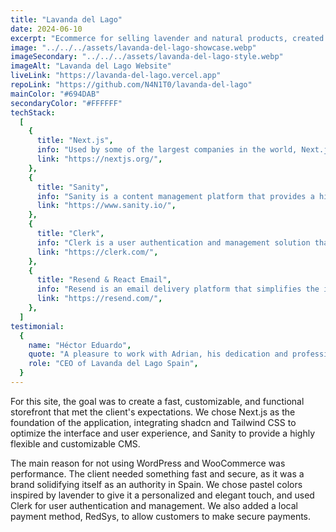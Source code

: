 ```yaml
---
title: "Lavanda del Lago"
date: 2024-06-10
excerpt: "Ecommerce for selling lavender and natural products, created and powered by these technologies:"
image: "../../../assets/lavanda-del-lago-showcase.webp"
imageSecondary: "../../../assets/lavanda-del-lago-style.webp"
imageAlt: "Lavanda del Lago Website"
liveLink: "https://lavanda-del-lago.vercel.app"
repoLink: "https://github.com/N4N1T0/lavanda-del-lago"
mainColor: "#694DAB"
secondaryColor: "#FFFFFF"
techStack:
  [
    {
      title: "Next.js",
      info: "Used by some of the largest companies in the world, Next.js allows you to build complete web applications by extending the latest features of React and integrating powerful JavaScript tools based on Rust for the fastest builds.",
      link: "https://nextjs.org/",
    },
    {
      title: "Sanity",
      info: "Sanity is a content management platform that provides a highly flexible and customizable CMS, ideal for creating modern and scalable content experiences.",
      link: "https://www.sanity.io/",
    },
    {
      title: "Clerk",
      info: "Clerk is a user authentication and management solution that offers customizable sign-up, sign-in, and user profile features, making it easy to implement security in web applications.",
      link: "https://clerk.com/",
    },
    {
      title: "Resend & React Email",
      info: "Resend is an email delivery platform that simplifies the integration of notifications and email campaigns. Together with React Email, it allows you to design and send customizable emails using React components.",
      link: "https://resend.com/",
    },
  ]
testimonial:
  {
    name: "Héctor Eduardo",
    quote: "A pleasure to work with Adrian, his dedication and professionalism are exemplary.",
    role: "CEO of Lavanda del Lago Spain",
  }
---
```


For this site, the goal was to create a fast, customizable, and functional storefront that met the client's expectations. We chose Next.js as the foundation of the application, integrating shadcn and Tailwind CSS to optimize the interface and user experience, and Sanity to provide a highly flexible and customizable CMS.

The main reason for not using WordPress and WooCommerce was performance. The client needed something fast and secure, as it was a brand solidifying itself as an authority in Spain. We chose pastel colors inspired by lavender to give it a personalized and elegant touch, and used Clerk for user authentication and management. We also added a local payment method, RedSys, to allow customers to make secure payments.
